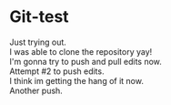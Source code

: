 # Git-test
Just trying out.\
I was able to clone the repository yay!\
I'm gonna try to push and pull edits now.\
Attempt #2 to push edits.\
I think im getting the hang of it now.\
Another push.
